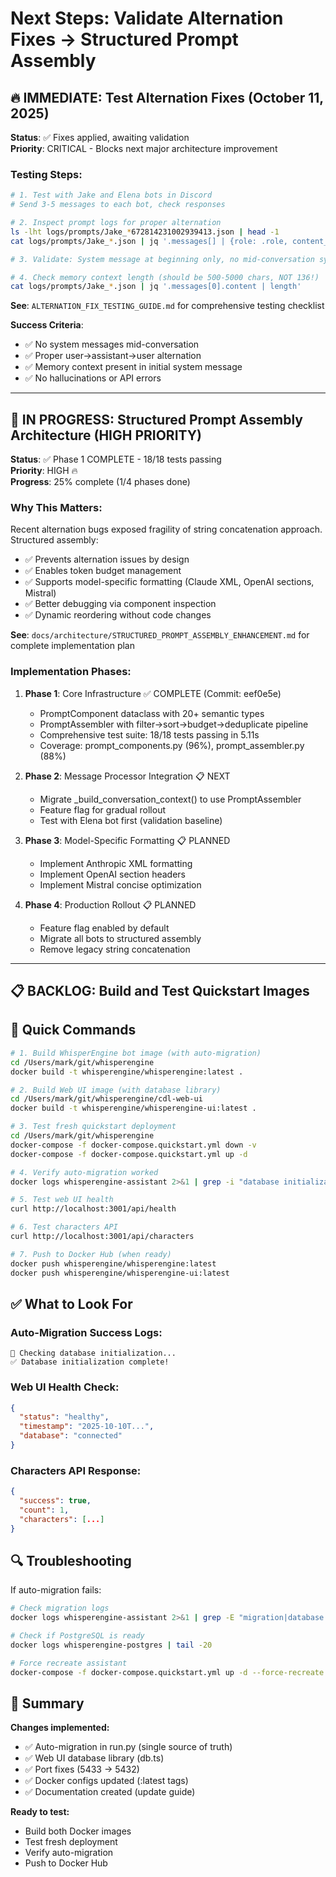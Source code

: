 # Next Steps: Validate Alternation Fixes → Structured Prompt Assembly

## 🔥 IMMEDIATE: Test Alternation Fixes (October 11, 2025)

**Status**: ✅ Fixes applied, awaiting validation  
**Priority**: CRITICAL - Blocks next major architecture improvement

### Testing Steps:

```bash
# 1. Test with Jake and Elena bots in Discord
# Send 3-5 messages to each bot, check responses

# 2. Inspect prompt logs for proper alternation
ls -lht logs/prompts/Jake_*672814231002939413.json | head -1
cat logs/prompts/Jake_*.json | jq '.messages[] | {role: .role, content_preview: .content[:100]}'

# 3. Validate: System message at beginning only, no mid-conversation system messages

# 4. Check memory context length (should be 500-5000 chars, NOT 136!)
cat logs/prompts/Jake_*.json | jq '.messages[0].content | length'
```

**See**: `ALTERNATION_FIX_TESTING_GUIDE.md` for comprehensive testing checklist

**Success Criteria**:
- ✅ No system messages mid-conversation
- ✅ Proper user→assistant→user alternation
- ✅ Memory context present in initial system message
- ✅ No hallucinations or API errors

---

## 🚀 IN PROGRESS: Structured Prompt Assembly Architecture (HIGH PRIORITY)

**Status**: ✅ Phase 1 COMPLETE - 18/18 tests passing  
**Priority**: HIGH 🔥  
**Progress**: 25% complete (1/4 phases done)

### Why This Matters:
Recent alternation bugs exposed fragility of string concatenation approach. Structured assembly:
- ✅ Prevents alternation issues by design
- ✅ Enables token budget management
- ✅ Supports model-specific formatting (Claude XML, OpenAI sections, Mistral)
- ✅ Better debugging via component inspection
- ✅ Dynamic reordering without code changes

**See**: `docs/architecture/STRUCTURED_PROMPT_ASSEMBLY_ENHANCEMENT.md` for complete implementation plan

### Implementation Phases:
1. **Phase 1**: Core Infrastructure ✅ COMPLETE (Commit: eef0e5e)
   - PromptComponent dataclass with 20+ semantic types
   - PromptAssembler with filter→sort→budget→deduplicate pipeline
   - Comprehensive test suite: 18/18 tests passing in 5.11s
   - Coverage: prompt_components.py (96%), prompt_assembler.py (88%)
   
2. **Phase 2**: Message Processor Integration 📋 NEXT
   - Migrate _build_conversation_context() to use PromptAssembler
   - Feature flag for gradual rollout
   - Test with Elena bot first (validation baseline)
   
3. **Phase 3**: Model-Specific Formatting 📋 PLANNED
   - Implement Anthropic XML formatting
   - Implement OpenAI section headers
   - Implement Mistral concise optimization
   
4. **Phase 4**: Production Rollout 📋 PLANNED
   - Feature flag enabled by default
   - Migrate all bots to structured assembly
   - Remove legacy string concatenation

---

## 📋 BACKLOG: Build and Test Quickstart Images

## 🚀 Quick Commands

```bash
# 1. Build WhisperEngine bot image (with auto-migration)
cd /Users/mark/git/whisperengine
docker build -t whisperengine/whisperengine:latest .

# 2. Build Web UI image (with database library)
cd /Users/mark/git/whisperengine/cdl-web-ui
docker build -t whisperengine/whisperengine-ui:latest .

# 3. Test fresh quickstart deployment
cd /Users/mark/git/whisperengine
docker-compose -f docker-compose.quickstart.yml down -v
docker-compose -f docker-compose.quickstart.yml up -d

# 4. Verify auto-migration worked
docker logs whisperengine-assistant 2>&1 | grep -i "database initialization"

# 5. Test web UI health
curl http://localhost:3001/api/health

# 6. Test characters API
curl http://localhost:3001/api/characters

# 7. Push to Docker Hub (when ready)
docker push whisperengine/whisperengine:latest
docker push whisperengine/whisperengine-ui:latest
```

## ✅ What to Look For

### Auto-Migration Success Logs:
```
🔧 Checking database initialization...
✅ Database initialization complete!
```

### Web UI Health Check:
```json
{
  "status": "healthy",
  "timestamp": "2025-10-10T...",
  "database": "connected"
}
```

### Characters API Response:
```json
{
  "success": true,
  "count": 1,
  "characters": [...]
}
```

## 🔍 Troubleshooting

If auto-migration fails:
```bash
# Check migration logs
docker logs whisperengine-assistant 2>&1 | grep -E "migration|database|error"

# Check if PostgreSQL is ready
docker logs whisperengine-postgres | tail -20

# Force recreate assistant
docker-compose -f docker-compose.quickstart.yml up -d --force-recreate whisperengine-assistant
```

## 📝 Summary

**Changes implemented:**
- ✅ Auto-migration in run.py (single source of truth)
- ✅ Web UI database library (db.ts)
- ✅ Port fixes (5433 → 5432)
- ✅ Docker configs updated (:latest tags)
- ✅ Documentation created (update guide)

**Ready to test:**
- Build both Docker images
- Test fresh deployment
- Verify auto-migration
- Push to Docker Hub
